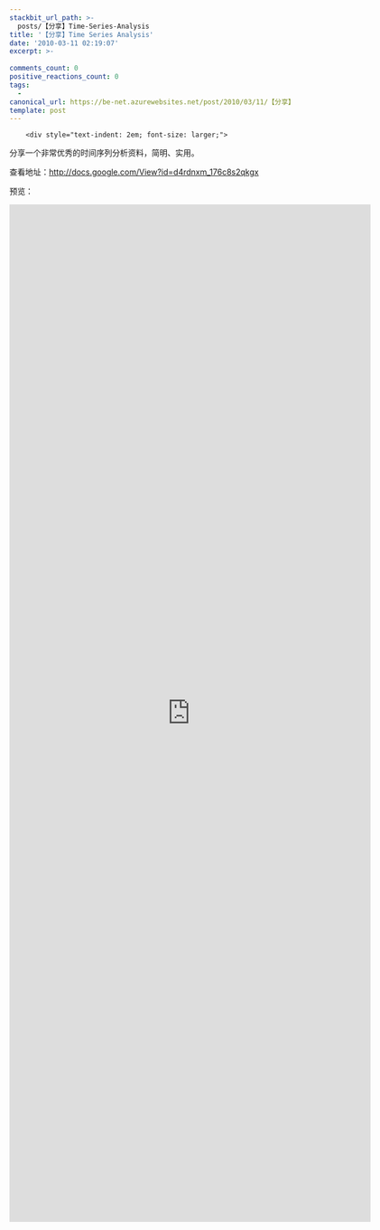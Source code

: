 ```yaml
---
stackbit_url_path: >-
  posts/【分享】Time-Series-Analysis
title: '【分享】Time Series Analysis'
date: '2010-03-11 02:19:07'
excerpt: >-
  
comments_count: 0
positive_reactions_count: 0
tags: 
  - 
canonical_url: https://be-net.azurewebsites.net/post/2010/03/11/【分享】Time-Series-Analysis
template: post
---
```


        <div style="text-indent: 2em; font-size: larger;">
<p>分享一个非常优秀的时间序列分析资料，简明、实用。</p>
<p>查看地址：<a href="http://docs.google.com/View?id=d4rdnxm_176c8s2qkgx">http://docs.google.com/View?id=d4rdnxm_176c8s2qkgx</a></p>
<p>预览：</p>
<div style="text-indent: 0;"><iframe src="http://docs.google.com/View?id=d4rdnxm_176c8s2qkgx" style="border: none;" width="640" height="1800"></iframe></div>
</div>
      